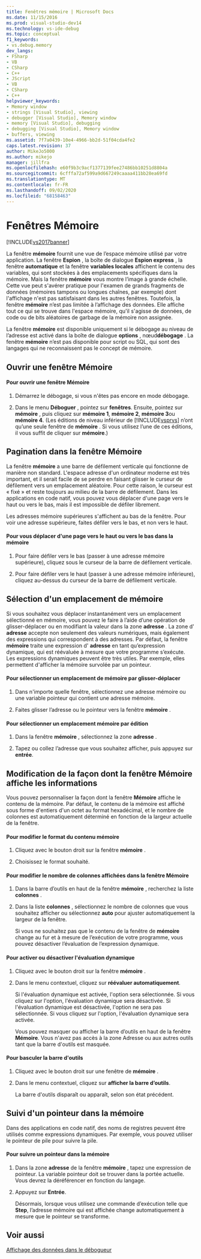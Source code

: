 ```yaml
---
title: Fenêtres mémoire | Microsoft Docs
ms.date: 11/15/2016
ms.prod: visual-studio-dev14
ms.technology: vs-ide-debug
ms.topic: conceptual
f1_keywords:
- vs.debug.memory
dev_langs:
- FSharp
- VB
- CSharp
- C++
- JScript
- VB
- CSharp
- C++
helpviewer_keywords:
- Memory window
- strings [Visual Studio], viewing
- debugger [Visual Studio], Memory window
- memory [Visual Studio], debugging
- debugging [Visual Studio], Memory window
- buffers, viewing
ms.assetid: 7f7a0439-10e4-4966-bb2d-51f04cda4fe2
caps.latest.revision: 37
author: MikeJo5000
ms.author: mikejo
manager: jillfra
ms.openlocfilehash: e60f9b3c9acf1377139fee27486bb10251d8804a
ms.sourcegitcommit: 6cfffa72af599a9d667249caaaa411bb28ea69fd
ms.translationtype: MT
ms.contentlocale: fr-FR
ms.lasthandoff: 09/02/2020
ms.locfileid: "68158463"
---
```

# <a name="memory-windows"></a>Fenêtres Mémoire
[!INCLUDE[vs2017banner](../includes/vs2017banner.md)]

La fenêtre **mémoire** fournit une vue de l’espace mémoire utilisé par votre application. La fenêtre **Espion** , la boîte de dialogue **Espion express** , la fenêtre **automatique** et la fenêtre **variables locales** affichent le contenu des variables, qui sont stockées à des emplacements spécifiques dans la mémoire. Mais la fenêtre **mémoire** vous montre l’image à grande échelle. Cette vue peut s'avérer pratique pour l'examen de grands fragments de données (mémoires tampons ou longues chaînes, par exemple) dont l'affichage n'est pas satisfaisant dans les autres fenêtres. Toutefois, la fenêtre **mémoire** n’est pas limitée à l’affichage des données. Elle affiche tout ce qui se trouve dans l'espace mémoire, qu'il s'agisse de données, de code ou de bits aléatoires de garbage de la mémoire non assignée.  
  
 La fenêtre **mémoire** est disponible uniquement si le débogage au niveau de l’adresse est activé dans la boîte de dialogue **options** , nœud**débogage** . La fenêtre **mémoire** n’est pas disponible pour script ou SQL, qui sont des langages qui ne reconnaissent pas le concept de mémoire.  
  
## <a name="opening-a-memory-window"></a>Ouvrir une fenêtre Mémoire  
  
#### <a name="to-open-a-memory-window"></a>Pour ouvrir une fenêtre Mémoire  
  
1. Démarrez le débogage, si vous n'êtes pas encore en mode débogage.  
  
2. Dans le menu **Déboguer** , pointez sur **fenêtres**. Ensuite, pointez sur **mémoire** , puis cliquez sur **mémoire 1**, **mémoire 2**, **mémoire 3**ou **mémoire 4**. (Les éditions de niveau inférieur de [!INCLUDE[vsprvs](../includes/vsprvs-md.md)] n’ont qu’une seule fenêtre de **mémoire** . Si vous utilisez l’une de ces éditions, il vous suffit de cliquer sur **mémoire**.)  
  
## <a name="paging-in-the-memory-window"></a>Pagination dans la fenêtre Mémoire  
 La fenêtre **mémoire** a une barre de défilement verticale qui fonctionne de manière non standard. L'espace adresse d'un ordinateur moderne est très important, et il serait facile de se perdre en faisant glisser le curseur de défilement vers un emplacement aléatoire. Pour cette raison, le curseur est « fixé » et reste toujours au milieu de la barre de défilement. Dans les applications en code natif, vous pouvez vous déplacer d'une page vers le haut ou vers le bas, mais il est impossible de défiler librement.  
  
 Les adresses mémoire supérieures s'affichent au bas de la fenêtre. Pour voir une adresse supérieure, faites défiler vers le bas, et non vers le haut.  
  
#### <a name="to-page-up-or-down-in-memory"></a>Pour vous déplacer d'une page vers le haut ou vers le bas dans la mémoire  
  
1. Pour faire défiler vers le bas (passer à une adresse mémoire supérieure), cliquez sous le curseur de la barre de défilement verticale.  
  
2. Pour faire défiler vers le haut (passer à une adresse mémoire inférieure), cliquez au-dessus du curseur de la barre de défilement verticale.  
  
## <a name="selecting-a-memory-location"></a>Sélection d'un emplacement de mémoire  
 Si vous souhaitez vous déplacer instantanément vers un emplacement sélectionné en mémoire, vous pouvez le faire à l’aide d’une opération de glisser-déplacer ou en modifiant la valeur dans la zone **adresse** . La zone d' **adresse** accepte non seulement des valeurs numériques, mais également des expressions qui correspondent à des adresses. Par défaut, la fenêtre **mémoire** traite une expression d' **adresse** en tant qu’expression dynamique, qui est réévaluée à mesure que votre programme s’exécute. Les expressions dynamiques peuvent être très utiles. Par exemple, elles permettent d'afficher la mémoire survolée par un pointeur.  
  
#### <a name="to-select-a-memory-location-by-dragging-and-dropping"></a>Pour sélectionner un emplacement de mémoire par glisser-déplacer  
  
1. Dans n'importe quelle fenêtre, sélectionnez une adresse mémoire ou une variable pointeur qui contient une adresse mémoire.  
  
2. Faites glisser l’adresse ou le pointeur vers la fenêtre **mémoire** .  
  
#### <a name="to-select-a-memory-location-by-editing"></a>Pour sélectionner un emplacement mémoire par édition  
  
1. Dans la fenêtre **mémoire** , sélectionnez la zone **adresse** .  
  
2. Tapez ou collez l’adresse que vous souhaitez afficher, puis appuyez sur **entrée**.  
  
## <a name="changing-the-way-the-memory-window-displays-information"></a>Modification de la façon dont la fenêtre Mémoire affiche les informations  
 Vous pouvez personnaliser la façon dont la fenêtre **Mémoire** affiche le contenu de la mémoire. Par défaut, le contenu de la mémoire est affiché sous forme d'entiers d'un octet au format hexadécimal, et le nombre de colonnes est automatiquement déterminé en fonction de la largeur actuelle de la fenêtre.  
  
#### <a name="to-change-the-format-of-the-memory-contents"></a>Pour modifier le format du contenu mémoire  
  
1. Cliquez avec le bouton droit sur la fenêtre **mémoire** .  
  
2. Choisissez le format souhaité.  
  
#### <a name="to-change-the-number-of-columns-in-the-memory-window"></a>Pour modifier le nombre de colonnes affichées dans la fenêtre Mémoire  
  
1. Dans la barre d’outils en haut de la fenêtre **mémoire** , recherchez la liste **colonnes** .  
  
2. Dans la liste **colonnes** , sélectionnez le nombre de colonnes que vous souhaitez afficher ou sélectionnez **auto** pour ajuster automatiquement la largeur de la fenêtre.  
  
   Si vous ne souhaitez pas que le contenu de la fenêtre de **mémoire** change au fur et à mesure de l’exécution de votre programme, vous pouvez désactiver l’évaluation de l’expression dynamique.  
  
#### <a name="to-toggle-live-evaluation"></a>Pour activer ou désactiver l'évaluation dynamique  
  
1. Cliquez avec le bouton droit sur la fenêtre **mémoire** .  
  
2. Dans le menu contextuel, cliquez sur **réévaluer automatiquement**.  
  
    Si l'évaluation dynamique est activée, l'option sera sélectionnée. Si vous cliquez sur l'option, l'évaluation dynamique sera désactivée. Si l'évaluation dynamique est désactivée, l'option ne sera pas sélectionnée. Si vous cliquez sur l'option, l'évaluation dynamique sera activée.  
  
   Vous pouvez masquer ou afficher la barre d’outils en haut de la fenêtre **Mémoire**. Vous n'avez pas accès à la zone Adresse ou aux autres outils tant que la barre d'outils est masquée.  
  
#### <a name="to-toggle-the-toolbar"></a>Pour basculer la barre d'outils  
  
1. Cliquez avec le bouton droit sur une fenêtre de **mémoire** .  
  
2. Dans le menu contextuel, cliquez sur **afficher la barre d’outils**.  
  
     La barre d'outils disparaît ou apparaît, selon son état précédent.  
  
## <a name="following-a-pointer-through-memory"></a>Suivi d'un pointeur dans la mémoire  
 Dans des applications en code natif, des noms de registres peuvent être utilisés comme expressions dynamiques. Par exemple, vous pouvez utiliser le pointeur de pile pour suivre la pile.  
  
#### <a name="to-follow-a-pointer-through-memory"></a>Pour suivre un pointeur dans la mémoire  
  
1. Dans la zone **adresse** de la fenêtre **mémoire** , tapez une expression de pointeur. La variable pointeur doit se trouver dans la portée actuelle. Vous devrez la déréférencer en fonction du langage.  
  
2. Appuyez sur **Entrée**.  
  
     Désormais, lorsque vous utilisez une commande d’exécution telle que **Step**, l’adresse mémoire qui est affichée change automatiquement à mesure que le pointeur se transforme.  
  
## <a name="see-also"></a>Voir aussi  
 [Affichage des données dans le débogueur](../debugger/viewing-data-in-the-debugger.md)
